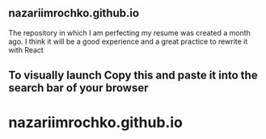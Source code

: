 ## nazariimrochko.github.io
The repository in which I am perfecting my resume was created a month ago. 
I think it will be a good experience and a great practice to rewrite it with React 

## To visually launch Copy this and paste it into the search bar of your browser

# nazariimrochko.github.io
